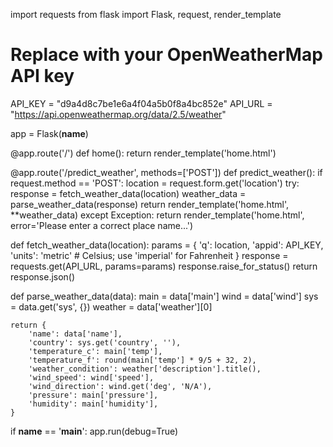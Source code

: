 import requests
from flask import Flask, request, render_template

# Replace with your OpenWeatherMap API key
API_KEY = "d9a4d8c7be1e6a4f04a5b0f8a4bc852e"
API_URL = "https://api.openweathermap.org/data/2.5/weather"

app = Flask(__name__)

@app.route('/')
def home():
    return render_template('home.html')

@app.route('/predict_weather', methods=['POST'])
def predict_weather():
    if request.method == 'POST':
        location = request.form.get('location')
        try:
            response = fetch_weather_data(location)
            weather_data = parse_weather_data(response)
            return render_template('home.html', **weather_data)
        except Exception:
            return render_template('home.html', error='Please enter a correct place name...')

def fetch_weather_data(location):
    params = {
        'q': location,
        'appid': API_KEY,
        'units': 'metric'  # Celsius; use 'imperial' for Fahrenheit
    }
    response = requests.get(API_URL, params=params)
    response.raise_for_status()
    return response.json()

def parse_weather_data(data):
    main = data['main']
    wind = data['wind']
    sys = data.get('sys', {})
    weather = data['weather'][0]

    return {
        'name': data['name'],
        'country': sys.get('country', ''),
        'temperature_c': main['temp'],
        'temperature_f': round(main['temp'] * 9/5 + 32, 2),
        'weather_condition': weather['description'].title(),
        'wind_speed': wind['speed'],
        'wind_direction': wind.get('deg', 'N/A'),
        'pressure': main['pressure'],
        'humidity': main['humidity'],
    }

if __name__ == '__main__':
    app.run(debug=True)
